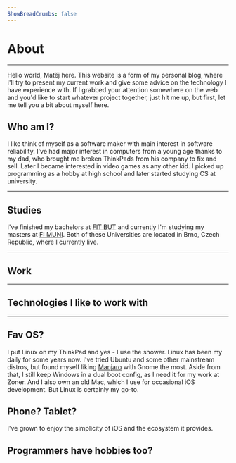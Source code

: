 ```yaml
---
ShowBreadCrumbs: false
---
```


# About
---
Hello world, Matěj here. This website is a form of my personal blog, where I'll try to present my current work and give some advice on the technology I have experience with. If I grabbed your attention somewhere on the web and you'd like to start whatever project together, just hit me up, but first, let me tell you a bit about myself here.

## Who am I?
I like think of myself as a software maker with main interest in software reliability. I've had major interest in computers from a young age thanks to my dad, who brought me broken ThinkPads from his company to fix and sell. Later I became interested in video games as any other kid. I picked up programming as a hobby at high school and later started studying CS at university. 

---

## Studies

I've finished my bachelors at [FIT BUT](https://www.fit.vut.cz/) and currently I'm studying my masters at [FI MUNI](https://www.fi.muni.cz/). Both of these Universities are located in Brno, Czech Republic, where I currently live. 

---


## Work


---

## Technologies I like to work with

---
 
## Fav OS?
I put Linux on my ThinkPad and yes - I use the shower. Linux has been my daily for some years now. I've tried Ubuntu and some other mainstream distros, but found myself liking [Manjaro](https://manjaro.org/) with Gnome the most. Aside from that, I still keep Windows in a dual boot config, as I need it for my work at Zoner. And I also own an old Mac, which I use for occasional iOS development. But Linux is certainly my go-to.

## Phone? Tablet?
I've grown to enjoy the simplicity of iOS and the ecosystem it provides. 


## Programmers have hobbies too?

